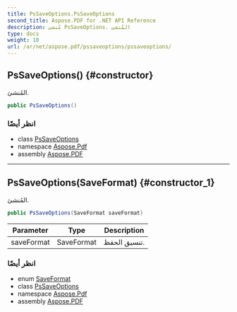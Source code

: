 ```yaml
---
title: PsSaveOptions.PsSaveOptions
second_title: Aspose.PDF for .NET API Reference
description: مُنشئ PsSaveOptions. المُنشئ
type: docs
weight: 10
url: /ar/net/aspose.pdf/pssaveoptions/pssaveoptions/
---
```

## PsSaveOptions() {#constructor}

المُنشئ.

```csharp
public PsSaveOptions()
```

### انظر أيضًا

* class [PsSaveOptions](../)
* namespace [Aspose.Pdf](../../../aspose.pdf/)
* assembly [Aspose.PDF](../../../)

---

## PsSaveOptions(SaveFormat) {#constructor_1}

المُنشئ.

```csharp
public PsSaveOptions(SaveFormat saveFormat)
```

| Parameter | Type | Description |
| --- | --- | --- |
| saveFormat | SaveFormat | تنسيق الحفظ. |

### انظر أيضًا

* enum [SaveFormat](../../saveformat/)
* class [PsSaveOptions](../)
* namespace [Aspose.Pdf](../../../aspose.pdf/)
* assembly [Aspose.PDF](../../../)